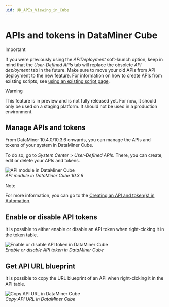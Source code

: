 ```yaml
---
uid: UD_APIs_Viewing_in_Cube
---
```


# APIs and tokens in DataMiner Cube

> [!IMPORTANT]
> If you were previously using the *APIDeployment* soft-launch option, keep in mind that the *User-Defined APIs* tab will replace the obsolete *API deployment* tab in the future. Make sure to move your old APIs from API deployment to the new feature. For information on how to create APIs from existing scripts, see [using an existing script page](xref:UD_APIs_Using_existing_scripts).

> [!WARNING]
> This feature is in preview and is not fully released yet. For now, it should only be used on a staging platform. It should not be used in a production environment.

## Manage APIs and tokens

From DataMiner 10.4.0/10.3.6 onwards, you can manage the APIs and tokens of your system in DataMiner Cube.

To do so, go to *System Center* > *User-Defined APIs*. There, you can create, edit or delete your APIs and tokens.

   ![API module in DataMiner Cube](~/user-guide/images/UDAPIS_Client_API_Module.png)<br>
   *API module in DataMiner Cube 10.3.6*

> [!NOTE]
> For more information, you can go to the [Creating an API and token(s) in Automation](xref:UD_APIs_Define_New_API#creating-an-api-and-tokens-in-automation).

## Enable or disable API tokens

It is possible to either enable or disable an API token when right-clcking it in the token table.

   ![Enable or disable API token in DataMiner Cube](~/user-guide/images/UDAPIS_DisableToken.png)<br>
   *Enable or disable API token in DataMiner Cube*
   
## Get API URL blueprint

It is possible to copy the URL blueprint of an API when right-clcking it in the API table.

   ![Copy API URL in DataMiner Cube](~/user-guide/images/UDAPIS_CopyAPIURL.png)<br>
   *Copy API URL in DataMiner Cube*
